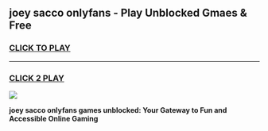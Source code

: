 
## joey sacco onlyfans - Play Unblocked Gmaes & Free
<h3>
<a href="https://news.freeplayer.one?title=joey_sacco_onlyfans&ref=16F">CLICK TO PLAY</a></h3>
<hr>

<h3>
<a href="https://news.freeplayer.one?title=joey_sacco_onlyfans&ref=16F">CLICK 2 PLAY</a>
  
</h3>

<a href="https://news.freeplayer.one?title=joey_sacco_onlyfans&ref=16F/"><img src="https://clearcache.store/games.png"></a>


**joey sacco onlyfans games unblocked: Your Gateway to Fun and Accessible Online Gaming**
